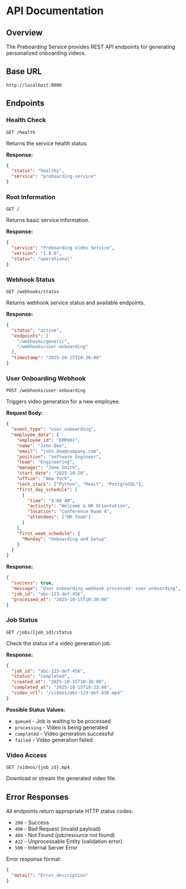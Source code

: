 # API Documentation

## Overview
The Preboarding Service provides REST API endpoints for generating personalized onboarding videos.

## Base URL
```
http://localhost:8000
```

## Endpoints

### Health Check
```http
GET /health
```
Returns the service health status.

**Response:**
```json
{
  "status": "healthy",
  "service": "preboarding-service"
}
```

### Root Information
```http
GET /
```
Returns basic service information.

**Response:**
```json
{
  "service": "Preboarding Video Service",
  "version": "1.0.0",
  "status": "operational"
}
```

### Webhook Status
```http
GET /webhooks/status
```
Returns webhook service status and available endpoints.

**Response:**
```json
{
  "status": "active",
  "endpoints": [
    "/webhooks/generic",
    "/webhooks/user-onboarding"
  ],
  "timestamp": "2025-10-15T10:30:00"
}
```

### User Onboarding Webhook
```http
POST /webhooks/user-onboarding
```
Triggers video generation for a new employee.

**Request Body:**
```json
{
  "event_type": "user.onboarding",
  "employee_data": {
    "employee_id": "EMP001",
    "name": "John Doe",
    "email": "john.doe@company.com",
    "position": "Software Engineer",
    "team": "Engineering",
    "manager": "Jane Smith",
    "start_date": "2025-10-20",
    "office": "New York",
    "tech_stack": ["Python", "React", "PostgreSQL"],
    "first_day_schedule": [
      {
        "time": "9:00 AM",
        "activity": "Welcome & HR Orientation",
        "location": "Conference Room A",
        "attendees": ["HR Team"]
      }
    ],
    "first_week_schedule": {
      "Monday": "Onboarding and Setup"
    }
  }
}
```

**Response:**
```json
{
  "success": true,
  "message": "User onboarding webhook processed: user.onboarding",
  "job_id": "abc-123-def-456",
  "processed_at": "2025-10-15T10:30:00"
}
```

### Job Status
```http
GET /jobs/{job_id}/status
```
Check the status of a video generation job.

**Response:**
```json
{
  "job_id": "abc-123-def-456",
  "status": "completed",
  "created_at": "2025-10-15T10:30:00",
  "completed_at": "2025-10-15T10:33:00",
  "video_url": "/videos/abc-123-def-456.mp4"
}
```

**Possible Status Values:**
- `queued` - Job is waiting to be processed
- `processing` - Video is being generated
- `completed` - Video generation successful
- `failed` - Video generation failed

### Video Access
```http
GET /videos/{job_id}.mp4
```
Download or stream the generated video file.

## Error Responses

All endpoints return appropriate HTTP status codes:

- `200` - Success
- `400` - Bad Request (invalid payload)
- `404` - Not Found (job/resource not found)
- `422` - Unprocessable Entity (validation error)
- `500` - Internal Server Error

Error response format:
```json
{
  "detail": "Error description"
}
```